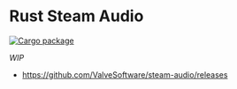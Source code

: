 # Rust Steam Audio

[![Cargo package](https://img.shields.io/crates/v/steam-audio-sys.svg)](https://crates.io/crates/steam-audio-sys)

*WIP*

* https://github.com/ValveSoftware/steam-audio/releases

